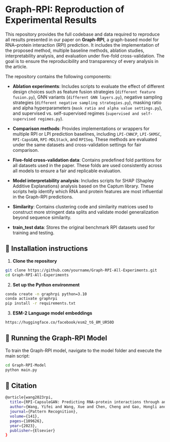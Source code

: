 # Graph-RPI: Reproduction of Experimental Results

This repository provides the full codebase and data required to reproduce all results presented in our paper on **Graph-RPI**, a graph-based model for RNA–protein interaction (RPI) prediction. It includes the implementation of the proposed method, multiple baseline methods, ablation studies, interpretability analysis, and evaluation under five-fold cross-validation. The goal is to ensure the reproducibility and transparency of every analysis in the article.

The repository contains the following components:

- **Ablation experiments**: Includes scripts to evaluate the effect of different design choices such as feature fusion strategies (`different feature fusion.py`), GNN variants (`different GNN layers.py`), negative sampling strategies (`different negative sampling strategies.py`), masking ratio and alpha hyperparameters (`mask ratio and alpha value settings.py`), and supervised vs. self-supervised regimes (`supervised and self-supervised regimes.py`).

- **Comparison methods**: Provides implementations or wrappers for multiple RPI or LPI prediction baselines, including `LPI-CNNCP`, `LPI-SKMSC`, `RPI-CapsGAN`, `RPI-MDLStack`, and `RPISeq`. These methods are evaluated under the same datasets and cross-validation settings for fair comparison.

- **Five-fold cross-validation data**: Contains predefined fold partitions for all datasets used in the paper. These folds are used consistently across all models to ensure a fair and replicable evaluation.

- **Model interpretability analysis**: Includes scripts for SHAP (Shapley Additive Explanations) analysis based on the Captum library. These scripts help identify which RNA and protein features are most influential in the Graph-RPI predictions.

- **Similarity**: Contains clustering code and similarity matrices used to construct more stringent data splits and validate model generalization beyond sequence similarity.

- **train_test data**: Stores the original benchmark RPI datasets used for training and testing.

## 🔧 Installation instructions

1. **Clone the repository**
```bash
git clone https://github.com/yourname/Graph-RPI-All-Experiments.git
cd Graph-RPI-All-Experiments
```
2. **Set up the Python environment**
```bash
conda create -n graphrpi python=3.10
conda activate graphrpi
pip install -r requirements.txt
```
3. **ESM-2 Language model embeddings**
```bash
https://huggingface.co/facebook/esm2_t6_8M_UR50D
```

## 🚀 Running the Graph-RPI Model
To train the Graph-RPI model, navigate to the model folder and execute the main script:

```bash
cd Graph-RPI-Model
python main.py
```

## 📄 Citation
```bash
@article{wang2023rpi,
  title={RPI-CapsuleGAN: Predicting RNA-protein interactions through an interpretable generative adversarial capsule network},
  author={Wang, Yifei and Wang, Xue and Chen, Cheng and Gao, Hongli and Salhi, Adil and Gao, Xin and Yu, Bin},
  journal={Pattern Recognition},
  volume={141},
  pages={109626},
  year={2023},
  publisher={Elsevier}
}
```









